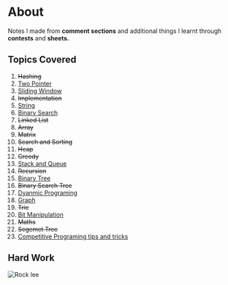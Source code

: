 # About

Notes I made from **comment sections** and additional things I learnt through **contests** and **sheets.**

## Topics Covered

1. ~~Hashing~~
2. [Two Pointer](/twoPointer.md)
3. [Sliding Window](/slidingWindow.md)
4. ~~Implementation~~
5. [String](/string.md)
6. [Binary Search](/binarySearch.md)
7. ~~Linked List~~
8. ~~Array~~
9. ~~Matrix~~
10. ~~Search and Sorting~~
11. ~~Heap~~
12. ~~Greedy~~
13. [Stack and Queue](/stackAndQueue.md)
14. ~~Recursion~~
15. [Binary Tree](/binaryTree.md)
16. ~~Binary Search Tree~~
17. [Dyanmic Programing](/dynamicProgramming.md)
18. [Graph](/graph.md)
19. ~~Trie~~
20. [Bit Manipulation](/bitmanipulation.md)
21. ~~Maths~~
22. ~~Segemet Tree~~
23. [Competitive Programing tips and tricks](/cpTipsAndTricks.md)

## Hard Work
![Rock lee](https://i.pinimg.com/originals/f6/04/78/f60478a4ab6b9db61fea43ff9467e0f3.jpg)
